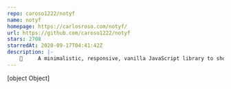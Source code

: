 ```yaml
---
repo: caroso1222/notyf
name: notyf
homepage: https://carlosroso.com/notyf/
url: https://github.com/caroso1222/notyf
stars: 2708
starredAt: 2020-09-17T04:41:42Z
description: |-
    👻     A minimalistic, responsive, vanilla JavaScript library to show toast notifications.
---
```


[object Object]
